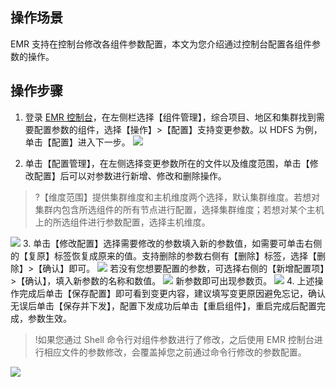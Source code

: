 ## 操作场景
EMR 支持在控制台修改各组件参数配置，本文为您介绍通过控制台配置各组件参数的操作。
## 操作步骤
1. 登录 [EMR 控制台](https://console.cloud.tencent.com/emr)，在左侧栏选择【组件管理】，综合项目、地区和集群找到需要配置参数的组件，选择【操作】>【配置】支持变更参数。以 HDFS 为例，单击【配置】进入下一步。
 ![](https://main.qcloudimg.com/raw/ca12b2f44718576a6b7d364259ed4351.png)

2. 单击【配置管理】，在左侧选择变更参数所在的文件以及维度范围，单击【修改配置】后可以对参数进行新增、修改和删除操作。
>?【维度范围】提供集群维度和主机维度两个选择，默认集群维度。若想对集群内包含所选组件的所有节点进行配置，选择集群维度；若想对某个主机上的所选组件进行参数配置，选择主机维度。

 ![](https://main.qcloudimg.com/raw/bb3f017ab780e65b15bf472c062cc104.png)
3. 单击【修改配置】选择需要修改的参数填入新的参数值，如需要可单击右侧的【复原】标签恢复成原来的值。支持删除的参数右侧有【删除】标签，选择【删除】>【确认】即可。
![](https://main.qcloudimg.com/raw/aede3818154dd3b2745477bc2af4143c.png)
若没有您想要配置的参数，可选择右侧的【新增配置项】>【确认】，填入新参数的名称和数值。
![](https://main.qcloudimg.com/raw/388f473cd74eb2207f646a8b2bfe7728.png)
新参数即可出现参数页。
![](https://main.qcloudimg.com/raw/0f03f726197ebd7c508d39b2fba4a230.png)
4. 上述操作完成后单击【保存配置】即可看到变更内容，建议填写变更原因避免忘记，确认无误后单击【保存并下发】，配置下发成功后单击【重启组件】，重启完成后配置完成，参数生效。
>!如果您通过 Shell 命令行对组件参数进行了修改，之后使用 EMR 控制台进行相应文件的参数修改，会覆盖掉您之前通过命令行修改的参数配置。
>
![](https://main.qcloudimg.com/raw/6c7cd71e2e400aa75ba3032de23a1232.png)

